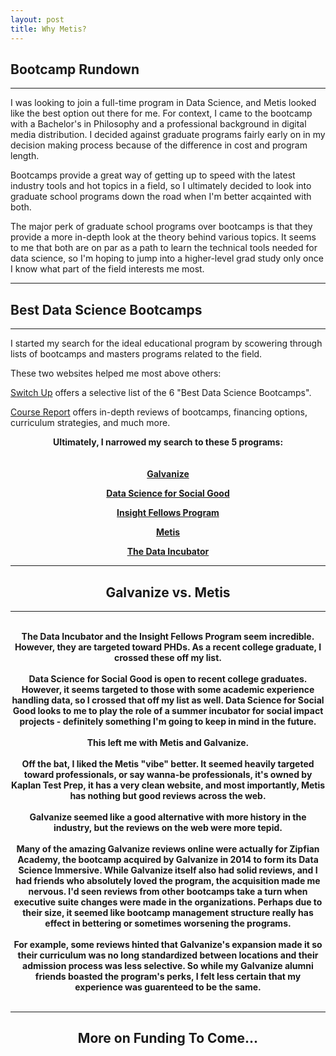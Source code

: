 ```yaml
---
layout: post
title: Why Metis? 
---
```


## Bootcamp Rundown

---

I was looking to join a full-time program in Data Science, and Metis looked like the best option out there for me. For context, I came to the bootcamp with a Bachelor's in Philosophy and a professional background in digital media distribution. I decided against graduate programs fairly early on in my decision making process because of the difference in cost and program length.  

Bootcamps provide a great way of getting up to speed with the latest industry tools and hot topics in a field, so I ultimately decided to look into graduate school programs down the road when I'm better acqainted with both. 
  
The major perk of graduate school programs over bootcamps is that they provide a more in-depth look at the theory behind various topics. It seems to me that both are on par as a path to learn the technical tools needed for data science, so I'm hoping to jump into a higher-level grad study only once I know what part of the field interests me most.

---

## Best Data Science Bootcamps

---

I started my search for the ideal educational program by scowering through lists of bootcamps and masters programs related to the field.  
  
These two websites helped me most above others:
  
[Switch Up](https://www.switchup.org/research/best-data-science-bootcamps) offers a selective list of the 6 "Best Data Science Bootcamps".  
  
[Course Report](https://www.coursereport.com) offers in-depth reviews of bootcamps, financing options, curriculum strategies, and much more.


<div style="text-align: center;"><strong>Ultimately, I narrowed my search to these 5 programs:<strong><div>
      <br><br>
<a href="http://www.galvanize.com/courses/" style="text-align: center;">Galvanize</a>

<a href="https://dssg.uchicago.edu" style="text-align: center;">Data Science for Social Good</a>
   
<a href="http://insightdatascience.com" style="text-align: center;">Insight Fellows Program</a>

<a href="https://www.thisismetis.com" style="text-align: center;">Metis</a>
  
<a href="https://www.thedataincubator.com" style="text-align: center;">The Data Incubator</a>

<hr>

<h2>Galvanize vs. Metis</h2>

<hr>
<br>
The Data Incubator and the Insight Fellows Program seem incredible. However, they are targeted toward PHDs. As a recent college graduate, I crossed these off my list.
<br><br>
Data Science for Social Good is open to recent college graduates. However, it seems targeted to those with some academic experience handling data, so I crossed that off my list as well. Data Science for Social Good looks to me to play the role of a summer incubator for social impact projects - definitely something I'm going to keep in mind in the future.
<br><br>
This left me with Metis and Galvanize. 
<br><br>
Off the bat, I liked the Metis "vibe" better. It seemed heavily targeted toward professionals, or say wanna-be professionals, it's owned by Kaplan Test Prep, it has a very clean website, and most importantly, Metis has nothing but good reviews across the web. 
<br><br>
Galvanize seemed like a good alternative with more history in the industry, but the reviews on the web were more tepid.
<br><br>
Many of the amazing Galvanize reviews online were actually for Zipfian Academy, the bootcamp acquired by Galvanize in 2014 to form its Data Science Immersive. While Galvanize itself also had solid reviews, and I had friends who absolutely loved the program, the acquisition made me nervous. I'd seen reviews from other bootcamps take a turn when executive suite changes were made in the organizations. Perhaps due to their size, it seemed like bootcamp management structure really has effect in bettering or sometimes worsening the programs.
<br><br>
For example, some reviews hinted that Galvanize's expansion made it so their curriculum was no long standardized between locations and their admission process was less selective. So while my Galvanize alumni friends boasted the program's perks, I felt less certain that my experience was guarenteed to be the same.
<br><br>

<hr>

<h2> More on Funding To Come... </h2>

